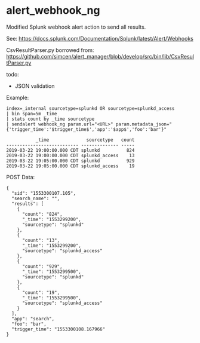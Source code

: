 # alert_webhook_ng

Modified Splunk webhook alert action to send all results.

See: https://docs.splunk.com/Documentation/Splunk/latest/Alert/Webhooks

CsvResultParser.py borrowed from: https://github.com/simcen/alert_manager/blob/develop/src/bin/lib/CsvResultParser.py

todo:
- JSON validation

Example:
```
index=_internal sourcetype=splunkd OR sourcetype=splunkd_access
| bin span=5m _time
| stats count by _time sourcetype
| sendalert webhook_ng param.url="<URL>" param.metadata_json="{'trigger_time':'$trigger_time$','app':'$app$','foo':'bar'}"

           _time              sourcetype   count
--------------------------- -------------- -----
2019-03-22 19:00:00.000 CDT splunkd          824
2019-03-22 19:00:00.000 CDT splunkd_access    13
2019-03-22 19:05:00.000 CDT splunkd          929
2019-03-22 19:05:00.000 CDT splunkd_access    19
```
POST Data:
```
{
  "sid": "1553300107.105",
  "search_name": "",
  "results": [
    {
      "count": "824",
      "_time": "1553299200",
      "sourcetype": "splunkd"
    },
    {
      "count": "13",
      "_time": "1553299200",
      "sourcetype": "splunkd_access"
    },
    {
      "count": "929",
      "_time": "1553299500",
      "sourcetype": "splunkd"
    },
    {
      "count": "19",
      "_time": "1553299500",
      "sourcetype": "splunkd_access"
    }
  ],
  "app": "search",
  "foo": "bar",
  "trigger_time": "1553300108.167966"
}
```
